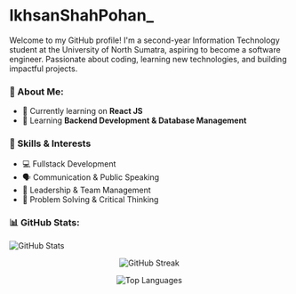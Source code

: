 # IkhsanShahPohan_
Welcome to my GitHub profile! I'm a second-year Information Technology student at the University of North Sumatra, aspiring to become a software engineer. Passionate about coding, learning new technologies, and building impactful projects.

### 🚀 About Me:
- 🔭 Currently learning on **React JS**
- 🌱 Learning **Backend Development & Database Management**

### 🎯 Skills & Interests
- 💻 Fullstack Development
- 🗣️ Communication & Public Speaking
- 👥 Leadership & Team Management
- 🧩 Problem Solving & Critical Thinking

### 📊 GitHub Stats:
<p>
  <img src="https://github-readme-stats.vercel.app/api?username=your-github-username&show_icons=true&theme=tokyonight" alt="GitHub Stats" />
</p>

<p align="center">
  <img src="https://github-readme-streak-stats.herokuapp.com/?user=your-github-username&theme=tokyonight" alt="GitHub Streak" />
</p>

<p align="center">
  <img src="https://github-readme-stats.vercel.app/api/top-langs/?username=your-github-username&layout=compact&theme=tokyonight" alt="Top Languages" />
</p>
